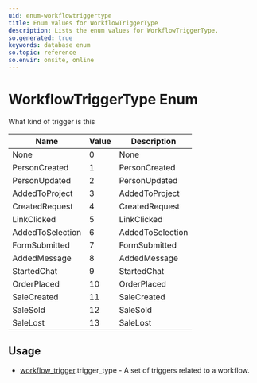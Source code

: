 ```yaml
---
uid: enum-workflowtriggertype
title: Enum values for WorkflowTriggerType
description: Lists the enum values for WorkflowTriggerType.
so.generated: true
keywords: database enum
so.topic: reference
so.envir: onsite, online
---
```


# WorkflowTriggerType Enum

What kind of trigger is this

| Name | Value | Description |
|------|-------|-------------|
|None|0|None|
|PersonCreated|1|PersonCreated|
|PersonUpdated|2|PersonUpdated|
|AddedToProject|3|AddedToProject|
|CreatedRequest|4|CreatedRequest|
|LinkClicked|5|LinkClicked|
|AddedToSelection|6|AddedToSelection|
|FormSubmitted|7|FormSubmitted|
|AddedMessage|8|AddedMessage|
|StartedChat|9|StartedChat|
|OrderPlaced|10|OrderPlaced|
|SaleCreated|11|SaleCreated|
|SaleSold|12|SaleSold|
|SaleLost|13|SaleLost|

## Usage

* [workflow_trigger](../workflow-trigger.md).trigger_type - A set of triggers related to a workflow.
